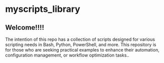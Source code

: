 # myscripts_library

## Welcome!!!! 

The intention of this repo has a collection of scripts designed for various scripting needs in Bash, Python, PowerShell, and more. This repository is for those who are seeking practical examples to enhance their automation, configuration management, or workflow optimization tasks.. 
